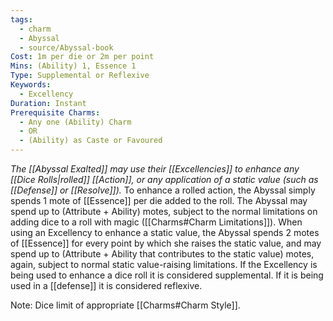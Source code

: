 ```yaml
---
tags:
  - charm
  - Abyssal
  - source/Abyssal-book
Cost: 1m per die or 2m per point
Mins: (Ability) 1, Essence 1
Type: Supplemental or Reflexive
Keywords:
  - Excellency
Duration: Instant
Prerequisite Charms:
  - Any one (Ability) Charm
  - OR
  - (Ability) as Caste or Favoured
---
```

*The [[Abyssal Exalted]] may use their [[Excellencies]] to enhance any [[Dice Rolls|rolled]] [[Action]], or any application of a static value (such as [[Defense]] or [[Resolve]]).*
To enhance a rolled action, the Abyssal simply spends 1 mote of [[Essence]] per die added to the roll. The Abyssal may spend up to (Attribute + Ability) motes, subject to the normal limitations on adding dice to a roll with magic ([[Charms#Charm Limitations]]).
When using an Excellency to enhance a static value, the Abyssal spends 2 motes of [[Essence]] for every point by which she raises the static value, and may spend up to (Attribute + Ability that contributes to the static value) motes, again, subject to normal static value-raising limitations.
If the Excellency is being used to enhance a dice roll it is considered supplemental. If it is being used in a [[defense]] it is considered reflexive. 

Note: Dice limit of appropriate [[Charms#Charm Style]]. 